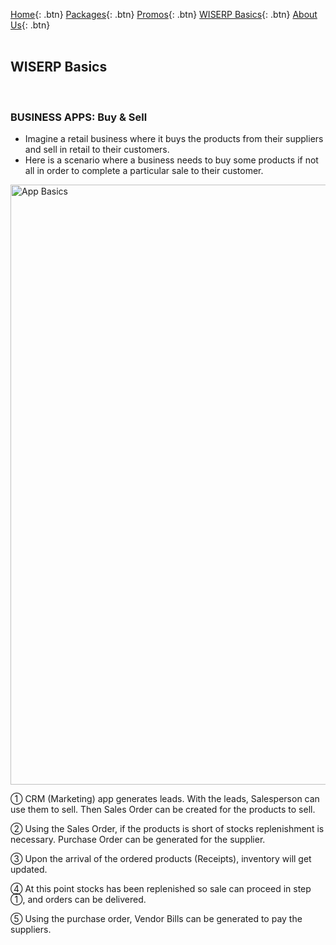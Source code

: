 [Home](https://wiserp-ph.github.io/wiserp){: .btn}
[Packages](https://wiserp-ph.github.io/wiserp/packages){: .btn}
[Promos](https://wiserp-ph.github.io/wiserp/promos){: .btn}
[WISERP Basics](https://wiserp-ph.github.io/wiserp/wiserp_basics){: .btn}
[About Us](https://wiserp-ph.github.io/wiserp/about){: .btn}
<br/>
<br/>

## WISERP Basics 
<br/>


### **BUSINESS APPS: Buy & Sell**

- Imagine a retail business where it buys the products from their suppliers and sell in retail to their customers.
- Here is a scenario where a business needs to buy some products if not all in order to complete a particular sale to their customer.

<img src="https://raw.githubusercontent.com/WISERP-PH/wiserp/gh-pages/images/buy_n_sell.png" alt="App Basics" width="960">

①  CRM (Marketing) app generates leads. With the leads, Salesperson can use them to sell. Then Sales Order can be created for the products to sell. 

②  Using the Sales Order, if the products is short of stocks replenishment is necessary. Purchase Order can be generated for the supplier. 

③  Upon the arrival of the ordered products (Receipts), inventory will get updated. 

④  At this point stocks has been replenished so sale can proceed in step ①, and orders can be delivered.

⑤  Using the purchase order, Vendor Bills can be generated to pay the suppliers. 
